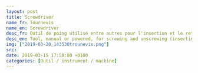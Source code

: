 ```yaml
---
layout: post
title: Screwdriver
name_fr: Tournevis
name_en: Screwdriver
desc_fr: Outil de poing utilisé entre autres pour l'insertion et le retrait des vis dans les matériaux. 
desc_en: Tool, manual or powered, for screwing and unscrewing (inserting and removing) screws.
img: ["2019-03-20_143530trounevis.png"]
src: 
date: 2019-03-15 17:58:00 +0100
categories: [Outil / instrument / machine]
---
```

